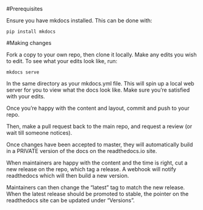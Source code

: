 #Prerequisites

Ensure you have mkdocs installed. This can be done with:

```
pip install mkdocs
```

#Making changes

Fork a copy to your own repo, then clone it locally. Make any edits you wish to edit. To see what your edits look like, run:

```
mkdocs serve
```

In the same directory as your mkdocs.yml file. This will spin up a local web server for you to view what the docs look like. Make sure you’re satisfied with your edits.

Once you’re happy with the content and layout, commit and push to your repo.

Then, make a pull request back to the main repo, and request a review (or wait till someone notices).

Once changes have been accepted to master, they will automatically build in a PRIVATE version of the docs on the readthedocs.io site. 

When maintainers are happy with the content and the time is right, cut a new release on the repo, which tag a release. A webhook will notify readthedocs which will then build a new version. 

Maintainers can then change the “latest” tag to match the new release. When the 
latest release should be promoted to stable, the pointer on the readthedocs site can be updated under “Versions”.
